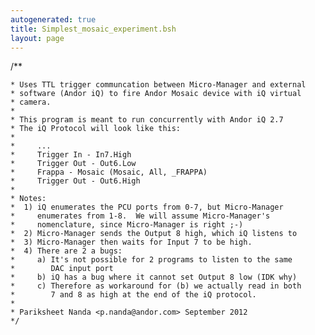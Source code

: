 ```yaml
---
autogenerated: true
title: Simplest_mosaic_experiment.bsh
layout: page
---
```


/\*\*

`* Uses TTL trigger communcation between Micro-Manager and external`  
`* software (Andor iQ) to fire Andor Mosaic device with iQ virtual`  
`* camera.`  
`*`  
`* This program is meant to run concurrently with Andor iQ 2.7`  
`* The iQ Protocol will look like this:`  
`*`  
`*     ...`  
`*     Trigger In - In7.High`  
`*     Trigger Out - Out6.Low`  
`*     Frappa - Mosaic (Mosaic, All, _FRAPPA)`  
`*     Trigger Out - Out6.High`  
`*`  
`* Notes:`  
`*  1) iQ enumerates the PCU ports from 0-7, but Micro-Manager`  
`*     enumerates from 1-8.  We will assume Micro-Manager's `  
`*     nomenclature, since Micro-Manager is right ;-)`  
`*  2) Micro-Manager sends the Output 8 high, which iQ listens to`  
`*  3) Micro-Manager then waits for Input 7 to be high.`  
`*  4) There are 2 a bugs:`  
`*     a) It's not possible for 2 programs to listen to the same`  
`*        DAC input port`  
`*     b) iQ has a bug where it cannot set Output 8 low (IDK why)`  
`*     c) Therefore as workaround for (b) we actually read in both`  
`*        7 and 8 as high at the end of the iQ protocol.`  
`*`  
`* Pariksheet Nanda <p.nanda@andor.com> September 2012`  
`*/`
